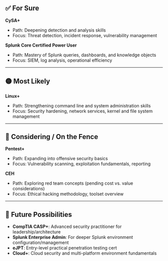 ## ✅ For Sure

**CySA+**  
- Path: Deepening detection and analysis skills  
- Focus: Threat detection, incident response, vulnerability management

**Splunk Core Certified Power User**  
- Path: Mastery of Splunk queries, dashboards, and knowledge objects  
- Focus: SIEM, log analysis, operational efficiency

---

## 🟡 Most Likely

**Linux+**  
- Path: Strengthening command line and system administration skills  
- Focus: Security hardening, network services, kernel and file system management

---

## 🔷 Considering / On the Fence

**Pentest+**  
- Path: Expanding into offensive security basics  
- Focus: Vulnerability scanning, exploitation fundamentals, reporting

**CEH**  
- Path: Exploring red team concepts (pending cost vs. value considerations)  
- Focus: Ethical hacking methodology, toolset overview

---

## 🌱 Future Possibilities

- **CompTIA CASP+**: Advanced security practitioner for leadership/architecture
- **Splunk Enterprise Admin**: For deeper Splunk environment configuration/management
- **eJPT**: Entry-level practical penetration testing cert
- **Cloud+**: Cloud security and multi-platform environment fundamentals
